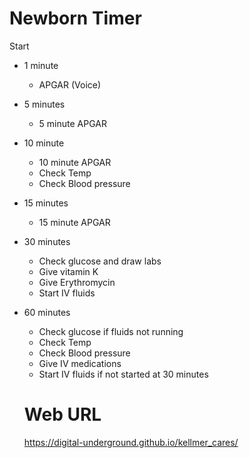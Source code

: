 # Newborn Timer

Start

- 1 minute

  - APGAR (Voice)

- 5 minutes

  - 5 minute APGAR

- 10 minute

  - 10 minute APGAR
  - Check Temp
  - Check Blood pressure

- 15 minutes

  - 15 minute APGAR

- 30 minutes

  - Check glucose and draw labs
  - Give vitamin K
  - Give Erythromycin
  - Start IV fluids

- 60 minutes

  - Check glucose if fluids not running
  - Check Temp
  - Check Blood pressure
  - Give IV medications
  - Start IV fluids if not started at 30 minutes

  # Web URL

    https://digital-underground.github.io/kellmer_cares/
